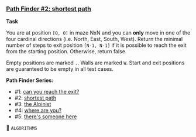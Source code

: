 ### [Path Finder #2: shortest path](https://www.codewars.com/kata/57658bfa28ed87ecfa00058a/javascript)  

**Task**

You are at position `[0, 0]` in maze NxN and you can **only** move in one of the four cardinal directions (i.e. North, East, South, West). Return the minimal number of steps to exit position `[N-1, N-1]` if it is possible to reach the exit from the starting position. Otherwise, return false.

Empty positions are marked `.`. Walls are marked `W`. Start and exit positions are guaranteed to be empty in all test cases.  


**Path Finder Series:**  
- #1: [can you reach the exit?](https://www.codewars.com/kata/5765870e190b1472ec0022a2)
- #2: [shortest path](https://www.codewars.com/kata/57658bfa28ed87ecfa00058a)
- #3: [the Alpinist](https://www.codewars.com/kata/576986639772456f6f00030c)
- #4: [where are you?](https://www.codewars.com/kata/5a0573c446d8435b8e00009f)
- #5: [there's someone here](https://www.codewars.com/kata/5a05969cba2a14e541000129)


:paperclip: `ALGORITHMS`